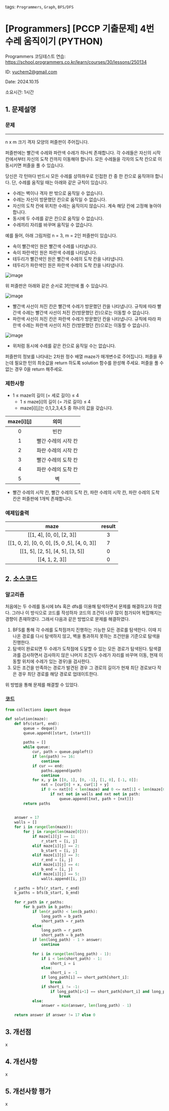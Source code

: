 tags: `Programmers`, `Graph`, `BFS/DFS`
# [Programmers] [PCCP 기출문제] 4번 수레 움직이기 (PYTHON)
Programmers 코딩테스트 연습: https://school.programmers.co.kr/learn/courses/30/lessons/250134

ID: yuchem2@gmail.com

Date: 2024.10.15

소요시간: 1시간

## 1. 문제설명

### 문제
---
n x m 크기 격자 모양의 퍼즐판이 주어집니다.

퍼즐판에는 빨간색 수레와 파란색 수레가 하나씩 존재합니다. 각 수레들은 자신의 시작 칸에서부터 자신의 도착 칸까지 이동해야 합니다.
모든 수레들을 각자의 도착 칸으로 이동시키면 퍼즐을 풀 수 있습니다.

당신은 각 턴마다 반드시 모든 수레를 상하좌우로 인접한 칸 중 한 칸으로 움직여야 합니다. 단, 수레를 움직일 때는 아래와 같은 규칙이 있습니다.

+ 수레는 벽이나 격자 판 밖으로 움직일 수 없습니다.
+ 수레는 자신이 방문했던 칸으로 움직일 수 없습니다.
+ 자신의 도착 칸에 위치한 수레는 움직이지 않습니다. 계속 해당 칸에 고정해 놓아야 합니다.
+ 동시에 두 수레를 같은 칸으로 움직일 수 없습니다.
+ 수레끼리 자리를 바꾸며 움직일 수 없습니다.

예를 들어, 아래 그림처럼 n = 3, m = 2인 퍼즐판이 있습니다.

+ 속이 빨간색인 원은 빨간색 수레를 나타냅니다.
+ 속이 파란색인 원은 파란색 수레를 나타냅니다.
+ 테두리가 빨간색인 원은 빨간색 수레의 도착 칸을 나타냅니다.
+ 테두리가 파란색인 원은 파란색 수레의 도착 칸을 나타냅니다.

![image](https://github.com/user-attachments/assets/4d450afd-d821-4458-b936-46396c9b8fcd)


위 퍼즐판은 아래와 같은 순서로 3턴만에 풀 수 있습니다.

![image](https://github.com/user-attachments/assets/40d4acf7-91bd-4971-b4b9-a6337fdf64ac)

+ 빨간색 사선이 처진 칸은 빨간색 수레가 방문했던 칸을 나타냅니다. 규칙에 따라 빨간색 수레는 빨간색 사선이 처진 칸(방문했던 칸)으로는 이동할 수 없습니다.
+ 파란색 사선이 처진 칸은 파란색 수레가 방문했던 칸을 나타냅니다. 규칙에 따라 파란색 수레는 파란색 사선이 처진 칸(방문했던 칸)으로는 이동할 수 없습니다.

![image](https://github.com/user-attachments/assets/64b249c3-e000-486b-95b5-adf7b91154a2)

+ 위처럼 동시에 수레를 같은 칸으로 움직일 수는 없습니다.

퍼즐판의 정보를 나타내는 2차원 정수 배열 maze가 매개변수로 주어집니다. 퍼즐을 푸는데 필요한 턴의 최솟값을 return 하도록 solution 함수를 완성해 주세요. 퍼즐을 풀 수 없는 경우 0을 return 해주세요.

### 제한사항

+ 1 ≤ maze의 길이 (= 세로 길이) ≤ 4
  + 1 ≤ maze[i]의 길이 (= 가로 길이) ≤ 4
  + maze[i][j]는 0,1,2,3,4,5 중 하나의 값을 갖습니다.

| maze[i][j]	|의미|
| :--: | :--: |
|0	|빈칸|
|1|	빨간 수레의 시작 칸|
|2|	파란 수레의 시작 칸|
|3|	빨간 수레의 도착 칸|
|4|	파란 수레의 도착 칸|
|5|	벽|

+ 빨간 수레의 시작 칸, 빨간 수레의 도착 칸, 파란 수레의 시작 칸, 파란 수레의 도착 칸은 퍼즐판에 1개씩 존재합니다.
 
### 예제입출력
|maze	|result|
| :--: | :--: |
|[[1, 4], [0, 0], [2, 3]]	|3|
|[[1, 0, 2], [0, 0, 0], [5, 0 ,5], [4, 0, 3]]	|7|
|[[1, 5], [2, 5], [4, 5], [3, 5]]	|0|
|[[4, 1, 2, 3]]|	0|


## 2. 소스코드

### 알고리즘
처음에는 두 수레를 동시에 bfs 혹은 dfs를 이용해 탐색하면서 문제를 해결하고자 하였다. 그러나 이 방식으로 코드를 작성하자 코드의 조건이 너무 많이 첨가되어 복잡해지는 경향이 존재하였다. 그래서 다음과 같은 방법으로 문제를 해결하였다.

1. BFS를 통해 각 수레를 도착점까지 진행하는 가능한 모든 경로를 탐색한다. 이때 지나온 경로를 다시 탐색하지 않고, 벽을 통과하지 못하는 조건만을 기준으로 탐색을 진행한다.
2. 탐색이 완료되면 두 수레가 도착점에 도달할 수 있는 모든 경로가 탐색된다. 탐색결과를 검사하면서 검사하지 않은 나머지 조건(두 수레가 자리를 바꾸며 이동, 현재 이동할 위치에 수레가 있는 경우)을 검사한다.
3. 모든 조건을 만족하는 경로가 발견된 경우 그 경로의 길이가 현재 최단 경로보다 작은 경우 최단 경로를 해당 경로로 업데이트한다.

위 방법을 통해 문제를 해결할 수 있었다. 


### 코드
```python
from collections import deque

def solution(maze):
    def bfs(start, end):
        queue = deque()
        queue.append([start, [start]])
        
        paths = []
        while queue:
            cur, path = queue.popleft()
            if len(path) >= 16: 
                continue
            if cur == end:
                paths.append(path)
                continue
            for x, y in [[0, 1], [0, -1], [1, 0], [-1, 0]]:
                nxt = [cur[0] + x, cur[1] + y]
                if 0 <= nxt[0] < len(maze) and 0 <= nxt[1] < len(maze[0]):
                    if nxt not in walls and nxt not in path:
                        queue.append([nxt, path + [nxt]])
        return paths
    
    
    answer = 17
    walls = []
    for i in range(len(maze)):
        for j in range(len(maze[0])):
            if maze[i][j] == 1:
                r_start = [i, j]
            elif maze[i][j] == 2:
                b_start = [i, j]
            elif maze[i][j] == 3:
                r_end = [i, j]
            elif maze[i][j] == 4:
                b_end = [i, j]
            elif maze[i][j] == 5:
                walls.append([i, j])
    
    r_paths = bfs(r_start, r_end)
    b_paths = bfs(b_start, b_end)
    
    for r_path in r_paths:
        for b_path in b_paths:
            if len(r_path) < len(b_path):
                long_path = b_path
                short_path = r_path
            else:
                long_path = r_path
                short_path = b_path
            if len(long_path) - 1 > answer:
                continue
            
            for i in range(len(long_path) - 1):
                if i < len(short_path) - 1:
                    short_i = i
                else:
                    short_i = -1
                if long_path[i] == short_path[short_i]:
                    break
                if short_i != -1:
                    if long_path[i+1] == short_path[short_i] and long_path[i] == short_path[short_i+1]:
                        break
            else:
                answer = min(answer, len(long_path) - 1)
    
    return answer if answer != 17 else 0
```
## 3. 개선점
x
## 4. 개선사항
x
## 5. 개선사항 평가
x
